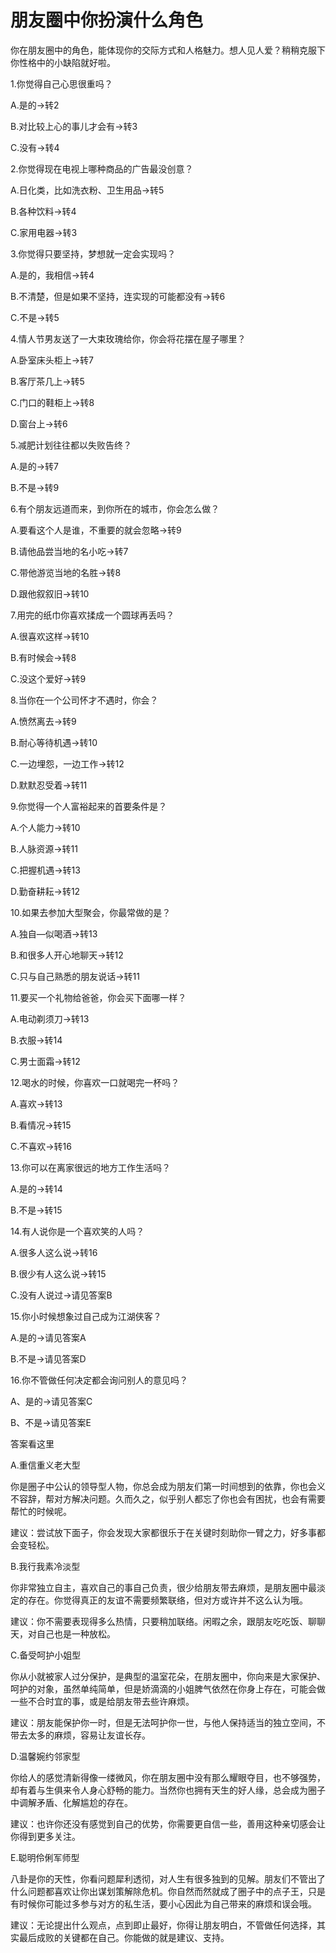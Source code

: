 # 朋友圈中你扮演什么角色

你在朋友圈中的角色，能体现你的交际方式和人格魅力。想人见人爱？稍稍克服下你性格中的小缺陷就好啦。 

1.你觉得自己心思很重吗？ 

A.是的→转2 

B.对比较上心的事儿才会有→转3 

C.没有→转4 

2.你觉得现在电视上哪种商品的广告最没创意？ 

A.日化类，比如洗衣粉、卫生用品→转5 

B.各种饮料→转4 

C.家用电器→转3 

3.你觉得只要坚持，梦想就一定会实现吗？ 

A.是的，我相信→转4 

B.不清楚，但是如果不坚持，连实现的可能都没有→转6 

C.不是→转5 

4.情人节男友送了一大束玫瑰给你，你会将花摆在屋子哪里？ 

A.卧室床头柜上→转7 

B.客厅茶几上→转5 

C.门口的鞋柜上→转8 

D.窗台上→转6 

5.减肥计划往往都以失败告终？ 

A.是的→转7 

B.不是→转9 

6.有个朋友远道而来，到你所在的城市，你会怎么做？ 

A.要看这个人是谁，不重要的就会忽略→转9 

B.请他品尝当地的名小吃→转7 

C.带他游览当地的名胜→转8 

D.跟他叙叙旧→转10 

7.用完的纸巾你喜欢揉成一个圆球再丢吗？ 

A.很喜欢这样→转10 

B.有时候会→转8 

C.没这个爱好→转9 

8.当你在一个公司怀才不遇时，你会？ 

A.愤然离去→转9 

B.耐心等待机遇→转10 

C.一边埋怨，一边工作→转12 

D.默默忍受着→转11 

9.你觉得一个人富裕起来的首要条件是？ 

A.个人能力→转10 

B.人脉资源→转11 

C.把握机遇→转13 

D.勤奋耕耘→转12 

10.如果去参加大型聚会，你最常做的是？ 

A.独自—似喝酒→转13 

B.和很多人开心地聊天→转12 

C.只与自己熟悉的朋友说话→转11 

11.要买一个礼物给爸爸，你会买下面哪一样？ 

A.电动剃须刀→转13 

B.衣服→转14 

C.男士面霜→转12 

12.喝水的时候，你喜欢一口就喝完一杯吗？ 

A.喜欢→转13 

B.看情况→转15 

C.不喜欢→转16 

13.你可以在离家很远的地方工作生活吗？ 

A.是的→转14 

B.不是→转15 

14.有人说你是一个喜欢笑的人吗？ 

A.很多人这么说→转16 

B.很少有人这么说→转15 

C.没有人说过→请见答案B 

15.你小时候想象过自己成为江湖侠客？ 

A.是的→请见答案A 

B.不是→请见答案D 

16.你不管做任何决定都会询问别人的意见吗？ 

A、是的→请见答案C 

B、不是→请见答案E 

答案看这里 

A.重信重义老大型 

你是圈子中公认的领导型人物，你总会成为朋友们第一时间想到的依靠，你也会义不容辞，帮对方解决问题。久而久之，似乎别人都忘了你也会有困扰，也会有需要帮忙的时候呢。 

建议：尝试放下面子，你会发现大家都很乐于在关键时刻助你一臂之力，好多事都会变轻松。 

B.我行我素冷淡型 

你非常独立自主，喜欢自己的事自己负责，很少给朋友带去麻烦，是朋友圈中最淡定的存在。你觉得真正的友谊不需要频繁联络，但对方或许并不这么认为哦。 

建议：你不需要表现得多么热情，只要稍加联络。闲暇之余，跟朋友吃吃饭、聊聊天，对自己也是一种放松。 

C.备受呵护小姐型 

你从小就被家人过分保护，是典型的温室花朵，在朋友圈中，你向来是大家保护、呵护的对象，虽然单纯简单，但是娇滴滴的小姐脾气依然在你身上存在，可能会做一些不合时宜的事，或是给朋友带去些许麻烦。 

建议：朋友能保护你一时，但是无法呵护你一世，与他人保持适当的独立空间，不带去太多的麻烦，容易让友谊长存。 

D.温馨婉约邻家型 

你给人的感觉清新得像一缕微风，你在朋友圈中没有那么耀眼夺目，也不够强势，却有着与生俱来令人身心舒畅的能力。当然你也拥有天生的好人缘，总会成为圈子中调解矛盾、化解尴尬的存在。 

建议：也许你还没有感觉到自己的优势，你需要更自信一些，善用这种亲切感会让你得到更多关注。 

E.聪明伶俐军师型 

八卦是你的天性，你看问题犀利透彻，对人生有很多独到的见解。朋友们不管出了什么问题都喜欢让你出谋划策解除危机。你自然而然就成了圈子中的点子王，只是有时候你可能过多参与对方的私生活，要小心因此为自己带来的麻烦和误会哦。 

建议：无论提出什么观点，点到即止最好，你得让朋友明白，不管做任何选择，其实最后成败的关键都在自己。你能做的就是建议、支持。